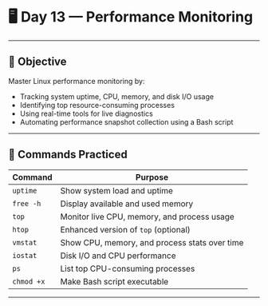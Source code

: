 # 🖥️ Day 13 — Performance Monitoring

---

## 🎯 Objective

Master Linux performance monitoring by:

- Tracking system uptime, CPU, memory, and disk I/O usage  
- Identifying top resource-consuming processes  
- Using real-time tools for live diagnostics  
- Automating performance snapshot collection using a Bash script  

---

## 📌 Commands Practiced

| Command            | Purpose                                           |
|--------------------|---------------------------------------------------|
| `uptime`           | Show system load and uptime                       |
| `free -h`          | Display available and used memory                 |
| `top`              | Monitor live CPU, memory, and process usage       |
| `htop`             | Enhanced version of `top` (optional)              |
| `vmstat`           | Show CPU, memory, and process stats over time     |
| `iostat`           | Disk I/O and CPU performance                      |
| `ps`               | List top CPU-consuming processes                  |
| `chmod +x`         | Make Bash script executable                       |

---



